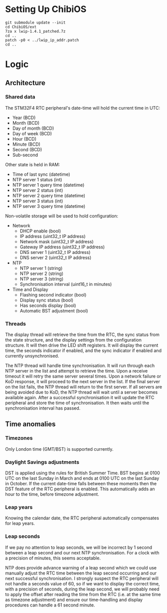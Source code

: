 # Setting Up ChibiOS

```
git submodule update --init
cd ChibiOS/ext
7za x lwip-1.4.1_patched.7z
cd ..
patch -p0 < ../lwip_ip_addr.patch
cd ..
```

# Logic
## Architecture
### Shared data
The STM32F4 RTC peripheral's date-time will hold the current time in UTC:
* Year (BCD)
* Month (BCD)
* Day of month (BCD)
* Day of week (BCD)
* Hour (BCD)
* Minute (BCD)
* Second (BCD)
* Sub-second

Other state is held in RAM:
* Time of last sync             (datetime)
* NTP server 1 status           (int)
* NTP server 1 query time       (datetime)
* NTP server 2 status           (int)
* NTP server 2 query time       (datetime)
* NTP server 3 status           (int)
* NTP server 3 query time       (datetime)

Non-volatile storage will be used to hold configuration:
* Network
    * DHCP enable               (bool)
    * IP address                (uint32_t IP address)
    * Network mask              (uint32_t IP address)
    * Gateway IP address        (uint32_t IP address)
    * DNS server 1              (uint32_t IP address)
    * DNS server 2              (uint32_t IP address)
* NTP
    * NTP server 1              (string)
    * NTP server 2              (string)
    * NTP server 3              (string)
    * Synchronisation interval  (uint16_t in minutes)
* Time and Display
    * Flashing second indicator (bool)
    * Display sync status       (bool)
    * Has seconds display       (bool)
    * Automatic BST adjustment  (bool)


### Threads
The display thread will retrieve the time from the RTC, the sync status from
the state structure, and the display settings from the configuration structure.
It will then drive the LED shift registers.  It will display the current time,
the seconds indicator if enabled, and the sync indicator if enabled and
currently unsynchronised.

The NTP thread will handle time synchronisation.  It will run through each NTP
server in the list and attempt to retrieve the time.  Upon a receive timeout it
will retry the same server several times.  Upon a network failure or KoD
response, it will proceed to the next server in the list.  If the final server
on the list fails, the NTP thread will return to the first server.  If all
servers are being avoided due to KoD, the NTP thread will wait until a server
becomes available again.  After a successful synchronisation it will update the
RTC peripheral and store the time of synchronisation.  It then waits until the
synchronisation interval has passed.

## Time anomalies
### Timezones
Only London time (GMT/BST) is supported currently.

### Daylight Savings adjustments
DST is applied using the rules for British Summer Time.  BST begins at 0100 UTC
on the last Sunday in March and ends at 0100 UTC on the last Sunday in October.
If the current date-time falls between these moments then the DST feature of
the RTC peripheral is enabled.  This automatically adds an hour to the time,
before timezone adjustment.

### Leap years
Knowing the calendar date, the RTC peripheral automatically compensates for
leap years.

### Leap seconds
If we pay no attention to leap seconds, we will be incorrect by 1 second
between a leap second and our next NTP synchronisation.  For a clock with a
precision of minutes, this seems acceptable.

NTP does provide advance warning of a leap second which we could use manually
adjust the RTC time between the leap second occurring and our next successful
synchronisation.  I strongly suspect the RTC peripheral will not handle a
seconds value of 60, so if we want to display the correct time, with a
precision of seconds, during the leap second, we will probably need to apply
the offset after reading the time from the RTC (i.e. at the same time as
timezone adjustment) and ensure our time-handling and display procedures can
handle a 61 second minute.
